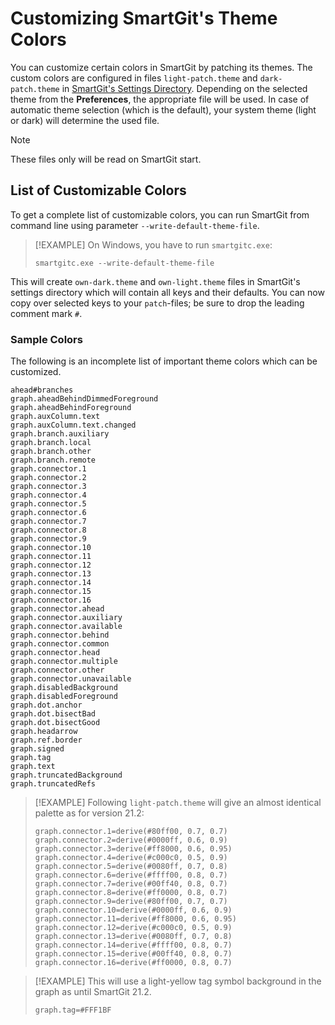 # Customizing SmartGit's Theme Colors

You can customize certain colors in SmartGit by patching its themes.
The custom colors are configured in files `light-patch.theme` and `dark-patch.theme` in [SmartGit's Settings Directory](../../Installation/Installation-and-Files.md#default-path-of-smartgits-settings-directory).
Depending on the selected theme from the **Preferences**, the appropriate file will be used.
In case of automatic theme selection (which is the default), your system theme (light or dark) will determine the used file.

> [!NOTE]
> These files only will be read on SmartGit start.

## List of Customizable Colors

To get a complete list of customizable colors, you can run SmartGit from command line using parameter `--write-default-theme-file`.

> [!EXAMPLE]
> On Windows, you have to run `smartgitc.exe`:
> ```
> smartgitc.exe --write-default-theme-file
> ```

This will create `own-dark.theme` and `own-light.theme` files in SmartGit's settings directory which will contain all keys and their defaults.
You can now copy over selected keys to your `patch`-files; be sure to drop the leading comment mark `#`.

### Sample Colors

The following is an incomplete list of important theme colors which can be customized.

```
ahead#branches
graph.aheadBehindDimmedForeground
graph.aheadBehindForeground
graph.auxColumn.text
graph.auxColumn.text.changed
graph.branch.auxiliary
graph.branch.local
graph.branch.other
graph.branch.remote
graph.connector.1
graph.connector.2
graph.connector.3
graph.connector.4
graph.connector.5
graph.connector.6
graph.connector.7
graph.connector.8
graph.connector.9
graph.connector.10
graph.connector.11
graph.connector.12
graph.connector.13
graph.connector.14
graph.connector.15
graph.connector.16
graph.connector.ahead
graph.connector.auxiliary
graph.connector.available
graph.connector.behind
graph.connector.common
graph.connector.head
graph.connector.multiple
graph.connector.other
graph.connector.unavailable
graph.disabledBackground
graph.disabledForeground
graph.dot.anchor
graph.dot.bisectBad
graph.dot.bisectGood
graph.headarrow
graph.ref.border
graph.signed
graph.tag
graph.text
graph.truncatedBackground
graph.truncatedRefs
```

> [!EXAMPLE]
> Following `light-patch.theme` will give an almost identical palette as for version 21.2:
>
> ``` properties
> graph.connector.1=derive(#80ff00, 0.7, 0.7)
> graph.connector.2=derive(#0000ff, 0.6, 0.9)
> graph.connector.3=derive(#ff8000, 0.6, 0.95)
> graph.connector.4=derive(#c000c0, 0.5, 0.9)
> graph.connector.5=derive(#0080ff, 0.7, 0.8)
> graph.connector.6=derive(#ffff00, 0.8, 0.7)
> graph.connector.7=derive(#00ff40, 0.8, 0.7)
> graph.connector.8=derive(#ff0000, 0.8, 0.7)
> graph.connector.9=derive(#80ff00, 0.7, 0.7)
> graph.connector.10=derive(#0000ff, 0.6, 0.9)
> graph.connector.11=derive(#ff8000, 0.6, 0.95)
> graph.connector.12=derive(#c000c0, 0.5, 0.9)
> graph.connector.13=derive(#0080ff, 0.7, 0.8)
> graph.connector.14=derive(#ffff00, 0.8, 0.7)
> graph.connector.15=derive(#00ff40, 0.8, 0.7)
> graph.connector.16=derive(#ff0000, 0.8, 0.7)
> ```

> [!EXAMPLE]
> This will use a light-yellow tag symbol background in the graph as until SmartGit 21.2.
> ``` properties
> graph.tag=#FFF1BF
> ```
